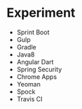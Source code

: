 Experiment
==========

* Sprint Boot
* Gulp
* Gradle
* Java8
* Angular Dart
* Spring Security
* Chrome Apps
* Yeoman
* Spock
* Travis CI
